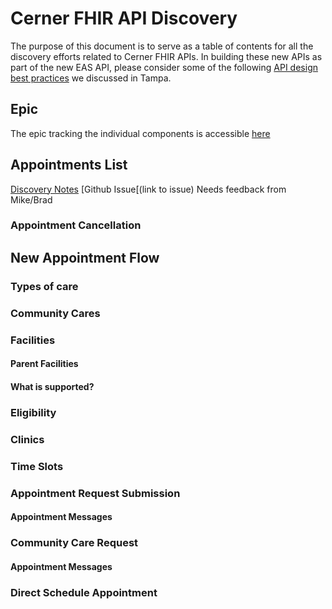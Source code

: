 # Cerner FHIR API Discovery

The purpose of this document is to serve as a table of contents for all the discovery efforts related to Cerner FHIR APIs.
In building these new APIs as part of the new EAS API, please consider some of the following [API design best practices](https://github.com/department-of-veterans-affairs/va.gov-team/blob/master/products/health-care/appointments/va-online-scheduling/engineering/discovery/api_observations.md) we discussed in Tampa. 

## Epic

The epic tracking the individual components is accessible [here](https://github.com/department-of-veterans-affairs/va.gov-team/issues/6387)

## Appointments List
[Discovery Notes](https://github.com/department-of-veterans-affairs/va.gov-team/blob/master/products/health-care/appointments/va-online-scheduling/engineering/discovery/FHIR/appointments.md)
[Github Issue[(link to issue)
Needs feedback from Mike/Brad

### Appointment Cancellation
## New Appointment Flow
### Types of care
### Community Cares
### Facilities
#### Parent Facilities
#### What is supported?
### Eligibility
### Clinics
### Time Slots
### Appointment Request Submission
#### Appointment Messages
### Community Care Request
#### Appointment Messages
### Direct Schedule Appointment
